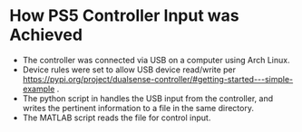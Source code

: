 # How PS5 Controller Input was Achieved

  - The controller was connected via USB on a computer using Arch Linux.
  - Device rules were set to allow USB device read/write per https://pypi.org/project/dualsense-controller/#getting-started---simple-example .
  - The python script in handles the USB input from the controller, and writes the pertinent information to a file in the same directory.
  - The MATLAB script reads the file for control input.

